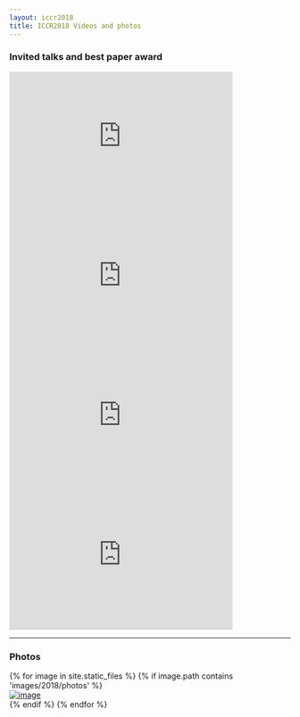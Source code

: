 ```yaml
---
layout: iccr2018
title: ICCR2018 Videos and photos
---
```


### Invited talks and best paper award


<div class="row">
  <div class="col-lg-6 col-md-8 col-xs-10 thumb">
    <iframe
      width="400"
      height="250"
      src="https://www.youtube.com/embed/RIM1gIqajzM"
      frameborder="0"
      allowfullscreen
    ></iframe>
  </div>
  <div class="col-lg-6 col-md-8 col-xs-10 thumb">
    <iframe
      width="400"
      height="250"
      src="https://www.youtube.com/embed/uT6ZyAbKGR8"
      frameborder="0"
      allowfullscreen
    ></iframe>
  </div>
  <div class="col-lg-6 col-md-8 col-xs-10 thumb">
    <iframe
      width="400"
      height="250"
      src="https://www.youtube.com/embed/_uKLLDTwmsY"
      frameborder="0"
      allowfullscreen
    ></iframe>
  </div>
  <div class="col-lg-6 col-md-8 col-xs-10 thumb">
    <iframe
      width="400"
      height="250"
      src="https://www.youtube.com/embed/RSbtd2R16Ig"
      frameborder="0"
      allowfullscreen
    ></iframe>
  </div>
</div>

<hr class="featurette-divider" />

### Photos

<div class="row">
  {% for image in site.static_files %} {% if image.path contains
  'images/2018/photos' %}
  <div class="col-lg-6 col-md-8 col-xs-10 thumb">
    <a class="thumbnail" href="#">
      <img
        class="img-fluid"
        src="{{ site.baseurl }}{{ image.path }}"
        alt="image"
    /></a>
  </div>
  {% endif %} {% endfor %}
</div>
